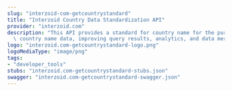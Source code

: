 ```yaml
---
slug: "interzoid-com-getcountrystandard"
title: "Interzoid Country Data Standardization API"
provider: "interzoid.com"
description: "This API provides a standard for country name for the purposes of standardizing\
  \ country name data, improving query results, analytics, and data merging."
logo: "interzoid.com-getcountrystandard-logo.png"
logoMediaType: "image/png"
tags:
- "developer_tools"
stubs: "interzoid.com-getcountrystandard-stubs.json"
swagger: "interzoid.com-getcountrystandard-swagger.json"
---
```

